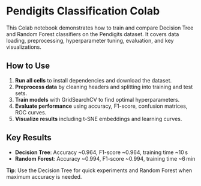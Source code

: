 # Pendigits Classification Colab

This Colab notebook demonstrates how to train and compare Decision Tree and Random Forest classifiers on the Pendigits dataset. It covers data loading, preprocessing, hyperparameter tuning, evaluation, and key visualizations.

## How to Use
1. **Run all cells** to install dependencies and download the dataset.
2. **Preprocess data** by cleaning headers and splitting into training and test sets.
3. **Train models** with GridSearchCV to find optimal hyperparameters.
4. **Evaluate performance** using accuracy, F1-score, confusion matrices, ROC curves.
5. **Visualize results** including t-SNE embeddings and learning curves.

## Key Results
- **Decision Tree**: Accuracy ~0.964, F1-score ~0.964, training time ~10 s
- **Random Forest**: Accuracy ~0.994, F1-score ~0.994, training time ~6 min

**Tip**: Use the Decision Tree for quick experiments and Random Forest when maximum accuracy is needed.

